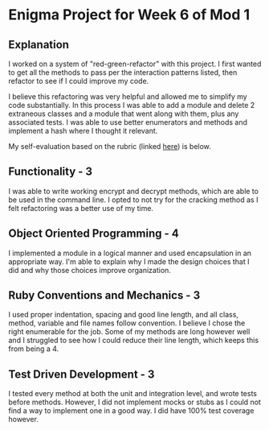 # Enigma Project for Week 6 of Mod 1

## Explanation
I worked on a system of "red-green-refactor" with this project. I first wanted to get all the methods to pass per the interaction patterns listed, then refactor to see if I could improve my code.

I believe this refactoring was very helpful and allowed me to simplify my code substantially. In this process I was able to add a module and delete 2 extraneous classes and a module that went along with them, plus any associated tests. I was able to use better enumerators and methods and implement a hash where I thought it relevant.

My self-evaluation based on the rubric (linked [here](https://backend.turing.io/module1/projects/enigma/rubric)) is below.

## Functionality - 3
I was able to write working encrypt and decrypt methods, which are able to be used in the command line. I opted to not try for the cracking method as I felt refactoring was a better use of my time.

## Object Oriented Programming - 4
I implemented a module in a logical manner and used encapsulation in an appropriate way. I'm able to explain why I made the design choices that I did and why those choices improve organization.

## Ruby Conventions and Mechanics - 3
I used proper indentation, spacing and good line length, and all class, method, variable and file names follow convention. I believe I chose the right enumerable for the job. Some of my methods are long however well and I struggled to see how I could reduce their line length, which keeps this from being a 4.

## Test Driven Development - 3
I tested every method at both the unit and integration level, and wrote tests before methods. However, I did not implement mocks or stubs as I could not find a way to implement one in a good way. I did have 100% test coverage however.
